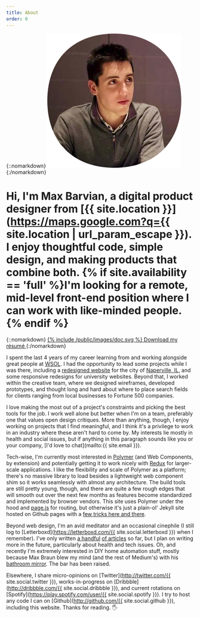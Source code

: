 ```yaml
---
title: About
order: 0
---
```


{::nomarkdown}
<img src="/public/images/me.png" alt="Me" />
{:/nomarkdown}

# Hi, I'm Max Barvian, a digital product designer from [{{ site.location }}](https://maps.google.com?q={{ site.location | url_param_escape }}). I enjoy thoughtful code, simple design, and making products that combine both. {% if site.availability == 'full' %}I'm looking for a remote, mid-level front-end position where I can work with like-minded people.{% endif %}

{::nomarkdown}
<a is="barvian-button" href="/public/CV.pdf">
  {% include /public/images/doc.svg %}
  Download my résumé
</a>
{:/nomarkdown}

I spent the last 4 years of my career learning from and working alongside great people at [WSOL](http://wsol.com). I had the opportunity to lead some projects while I was there, including a [redesigned website](/work/naperville) for the city of [Naperville, IL,](http://naperville.il.us) and some responsive redesigns for university websites.  Beyond that, I worked within the creative team, where we designed wireframes, developed prototypes, and thought long and hard about where to place search fields for clients ranging from local businesses to Fortune 500 companies.

I love making the most out of a project's constraints and picking the best tools for the job. I work well alone but better when I'm on a team, preferably one that values open design critiques.  More than anything, though, I enjoy working on projects that I find meaningful, and I think it's a privilege to work in an industry where these aren't hard to come by. My interests lie mostly in health and social issues, but if anything in this paragraph sounds like you or your company, [I'd love to chat](mailto:{{ site.email }}).

Tech-wise, I'm currently most interested in [Polymer](https://www.polymer-project.org/) (and Web Components, by extension) and potentially getting it to work nicely with [Redux](http://redux.js.org) for larger-scale applications. I like the flexibility and scale of Polymer as a platform; there's no massive library to load besides a lightweight web component shim so it works seamlessly with almost any architecture.  The build tools are still pretty young, though, and there are quite a few rough edges that will smooth out over the next few months as features become standardized and implemented by browser vendors.  This site uses Polymer under the hood and [page.js](https://visionmedia.github.io/page.js/) for routing, but otherwise it's just a plain-ol' Jekyll site hosted on Github pages with a [few tricks here and there](https://github.com/barvian/barvian.github.io/blob/master/_layouts/app.html).

Beyond web design, I'm an avid meditator and an occasional cinephile (I still log to [Letterboxd](https://letterboxd.com/{{ site.social.letterboxd }}) when I remember).  I've only written [a handful](http://blog.wsol.com/streamlining-the-html-prototyping-process) [of articles](http://blog.wsol.com/5-key-principles-of-user-centered-design) so far, but I plan on writing more in the future, particularly about health and tech issues. Oh, and recently I'm extremely interested in DIY home automation stuff, mostly because Max Braun blew my mind (and the rest of Medium's) with his [bathroom mirror](https://medium.com/@maxbraun/my-bathroom-mirror-is-smarter-than-yours-94b21c6671ba).  The bar has been raised.

Elsewhere, I share micro-opinions on [Twitter](http://twitter.com/{{ site.social.twitter }}), works-in-progress on [Dribbble](http://dribbble.com/{{ site.social.dribbble }}), and current rotations on [Spotify](https://play.spotify.com/user/{{ site.social.spotify }}). I try to host any code I can on [Github](http://github.com/{{ site.social.github }}), including this website. Thanks for reading. 🖐
